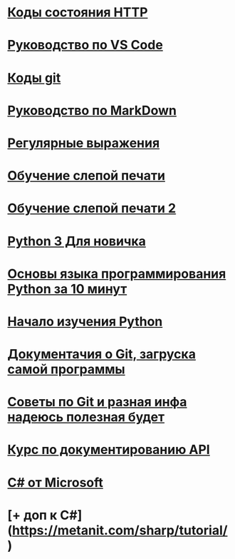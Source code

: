 # [Коды состояния HTTP](https://restapitutorial.ru/httpstatuscodes.HTML)
# [Руководство по VS Code](https://code.visualstudio.com/docs)
# [Коды git](https://secretive-grain-771.notion.site/1-29b30ec8b9134c79bf20bf82d6ef47e5)
# [Руководство по MarkDown](https://akawah.ru/linux/markdown.html)
# [Регулярные выражения](https://ru.m.wikipedia.org/wiki/Регулярные_выражения)
# [Обучение слепой печати](https://www.typingclub.com/)
# [Обучение слепой печати 2](https://typerun.top/)
# [Python 3 Для новичка](https://pythonworld.ru/samouchitel-python)
# [Основы языка программирования Python за 10 минут](https://habr.com/ru/post/31180/)
# [Начало изучения Python](https://all-python.ru/osnovy/nachalo-izucheniya.html#zachem-uchit-python)
# [Документачия о Git, загруска самой программы](https://git-scm.com/about)
# [Советы по Git и разная инфа надеюсь полезная будет](https://www.gitkraken.com/gitkon/2022-conference?__hstc=150103785.d063036c6db7242d835bcd8d8460c64f.1666518402507.1666518402507.1670442599074.2&__hssc=150103785.1.1670442599074&__hsfp=1172026455#git-tips)
# [Курс по документированию API](https://starkovden.github.io/overview-specification-formats.HTML)
# [C# от Microsoft](https://learn.microsoft.com/ru-ru/users/dotnet/collections/yz26f8y64n7k07)
# [+ доп к C#] (https://metanit.com/sharp/tutorial/)
